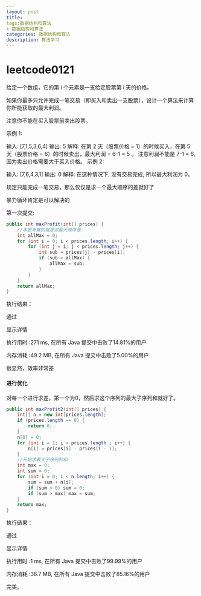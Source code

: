 ```yaml
---
layout: post
title: 
tags:数据结构和算法
- 数据结构和算法
categories: 数据结构和算法
description: 算法学习
---
```

# leetcode0121

给定一个数组，它的第 i 个元素是一支给定股票第 i 天的价格。

如果你最多只允许完成一笔交易（即买入和卖出一支股票），设计一个算法来计算你所能获取的最大利润。

注意你不能在买入股票前卖出股票。

示例 1:

输入: [7,1,5,3,6,4]
输出: 5
解释: 在第 2 天（股票价格 = 1）的时候买入，在第 5 天（股票价格 = 6）的时候卖出，最大利润 = 6-1 = 5 。
     注意利润不能是 7-1 = 6, 因为卖出价格需要大于买入价格。
示例 2:

输入: [7,6,4,3,1]
输出: 0
解释: 在这种情况下, 没有交易完成, 所以最大利润为 0。



规定只能完成一笔交易，那么仅仅是求一个最大顺序的差就好了

暴力循环肯定是可以解决的

第一次提交:

```java
public int maxProfit(int[] prices) {
    //本题考察的就是求最大顺序差
    int allMax = 0;
    for (int i = 0; i < prices.length; i++) {
        for (int j = i; j < prices.length; j++) {
            int sub = prices[j] - prices[i];
            if (sub > allMax) {
                allMax = sub;
            }
        }
    }
    return allMax;
}
```

执行结果：

通过

显示详情

执行用时 :271 ms, 在所有 Java 提交中击败了14.81%的用户

内存消耗 :49.2 MB, 在所有 Java 提交中击败了5.00%的用户

很显然，效率非常差

#### 进行优化

对每一个进行求差，第一个为0，然后求这个序列的最大子序列和就好了。





```java
public int maxProfit2(int[] prices) {
    int[] n = new int[prices.length];
    if (prices.length == 0) {
        return 0;
    }
    n[0] = 0;
    for (int i = 1; i < prices.length ; i++) {
        n[i] = prices[i] - prices[i - 1];
    }
    //开始求最大子序列的和
    int max = 0;
    int sum = 0;
    for (int i = 0; i < n.length; i++) {
        sum = sum + n[i];
        if (sum < 0) sum = 0;
        if (sum > max) max = sum;
    }
    return max;
}
```

执行结果：

通过

显示详情

执行用时 :1 ms, 在所有 Java 提交中击败了99.99%的用户

内存消耗 :36.7 MB, 在所有 Java 提交中击败了85.16%的用户

完美。